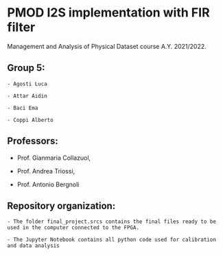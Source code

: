 # PMOD I2S implementation with FIR filter

Management and Analysis of Physical Dataset course A.Y. 2021/2022.

## Group 5:

    - Agosti Luca
    
    - Attar Aidin
    
    - Baci Ema
    
    - Coppi Alberto

## Professors:

- Prof. Gianmaria Collazuol,

- Prof. Andrea Triossi,

- Prof. Antonio Bergnoli

## Repository organization:
    
    - The folder final_project.srcs contains the final files ready to be used in the computer connected to the FPGA.
    
    - The Jupyter Notebook contains all python code used for calibration and data analysis
